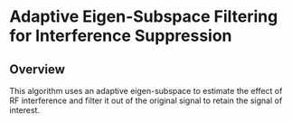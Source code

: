 # Adaptive Eigen-Subspace Filtering for Interference Suppression

## Overview
This algorithm uses an adaptive eigen-subspace to estimate the effect of RF interference and filter it out of the original signal to retain the signal of interest.